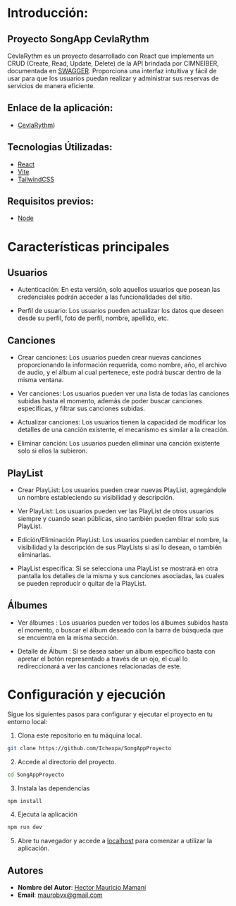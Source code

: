 
# Introducción:
## Proyecto SongApp CevlaRythm

CevlaRythm es un proyecto desarrollado con React que implementa un CRUD (Create, Read, Update, Delete) de la API brindada por CIMNEIBER, documentada en [SWAGGER](#https://sandbox.academiadevelopers.com/docs/). Proporciona una interfaz intuitiva y fácil de usar para que los usuarios puedan realizar y administrar sus reservas de servicios de manera eficiente.

## Enlace de la aplicación:

* [CevlaRythm](https://cevlarythm.netlify.app/))

## Tecnologias Útilizadas:

* [React](https://es.react.dev/)
* [Vite](https://vitejs.dev/)
* [TailwindCSS](https://tailwindcss.com/)

## Requisitos previos:

* [Node](https://nodejs.org/en)

# Características principales

## Usuarios

* Autenticación: En esta versión, solo aquellos usuarios que posean las credenciales podrán acceder a las funcionalidades del sitio.

* Perfil de usuario: Los usuarios pueden actualizar los datos que deseen desde su perfil, foto de perfil, nombre, apellido, etc.

## Canciones

* Crear canciones: Los usuarios pueden crear nuevas canciones proporcionando la información requerida, como nombre, año, el archivo de audio, y el álbum al cual pertenece, este podrá buscar dentro de la misma ventana.

* Ver canciones: Los usuarios pueden ver una lista de todas las canciones subidas hasta el momento, además de poder buscar canciones específicas, y filtrar sus canciones subidas.

* Actualizar canciones: Los usuarios tienen la capacidad de modificar los detalles de una canción existente, el mecanismo es similar a la creación.

* Eliminar canción: Los usuarios pueden eliminar una canción existente solo si ellos la subieron.

## PlayList

* Crear PlayList: Los usuarios pueden crear nuevas PlayList, agregándole un nombre estableciendo su visibilidad y descripción.

* Ver PlayList: Los usuarios pueden ver las PlayList de otros usuarios siempre y cuando sean públicas, sino también pueden filtrar solo sus PlayList.

* Edición/Eliminación PlayList: Los usuarios pueden cambiar el nombre, la visibilidad y la descripción de sus PlayLists si así lo desean, o también eliminarlas.

* PlayList específica: Si se selecciona una PlayList se mostrará en otra pantalla los detalles de la misma y sus canciones asociadas, las cuales se pueden reproducir o quitar de la PlayList.

## Álbumes

* Ver álbumes : Los usuarios pueden ver todos los álbumes subidos hasta el momento, o buscar el álbum deseado con la barra de búsqueda que se encuentra en la misma sección.

* Detalle de Álbum : Si se desea saber un álbum específico basta con apretar el botón representado a través de un ojo, el cual lo redireccionará a ver las canciones relacionadas de este.

# Configuración y ejecución

Sigue los siguientes pasos para configurar y ejecutar el proyecto en tu entorno local:
1. Clona este repositorio en tu máquina local.

```bash
git clone https://github.com/Ichexpa/SongAppProyecto
```
2. Accede al directorio del proyecto.
```bash
cd SongAppProyecto
```
3. Instala las dependencias
 ```bash
npm install
  ```
4. Ejecuta la aplicación
 ```bash
npm run dev
 ```

5. Abre tu navegador y accede a [localhost](#) para comenzar a utilizar la aplicación.
## Autores

- **Nombre del Autor**: [Hector Mauricio Mamaní](https://github.com/tu-usuario)
- **Email**: maurobvx@gmail.com
